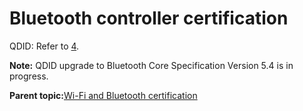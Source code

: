# Bluetooth controller certification

QDID: Refer to [4](references.md#item_bluetooth-qdid).

**Note:** QDID upgrade to Bluetooth Core Specification Version 5.4 is in progress.

**Parent topic:**[Wi-Fi and Bluetooth certification](../topics/wi-fi_and_bluetooth_certification_03.md)

